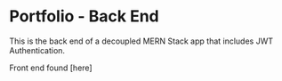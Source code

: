 # Portfolio - Back End

This is the back end of a decoupled MERN Stack app that includes JWT Authentication.

Front end found [here]